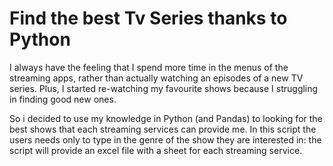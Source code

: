 # Find the best Tv Series thanks to Python

I always have the feeling that I spend more time in the menus of the streaming apps, rather than actually watching an episodes of a new TV series. Plus, I started re-watching my favourite shows because I struggling in finding good new ones.

So i decided to use my knowledge in Python (and Pandas) to looking for the best shows that each streaming services can provide me. In this script the users needs only to type in the genre of the show they are interested in: the script will provide an excel file with a sheet for each streaming service.
